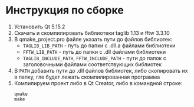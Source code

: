 # Инструкция по сборке

1) Установить Qt 5.15.2
1) Скачать и скомпилировать библиотеки taglib 1.13 и fftw 3.3.10
1) В qmake_project.pro файле указать пути до файлов библиотек:
	- `TAGLIB_LIB_PATH` - путь до папки с .dll.a файлами библиотеки
	- `FFTW_LIB_PATH` - путь до папки с .dll файлами библиотеки
	- `TAGLIB_INCLUDE_PATH`, `FFTW_INCLUDE_PATH` - пути до папок с заголовочными файлами соответствующих библиотек
1) В `PATH` добавить пути до .dll файлов библиотек, либо скопировать их в папку, гле будет лежать скомпилированная программа
1) Компилируем проект либо в Qt Creator, либо в командной строке:
	```
	qmake
	make
	```
